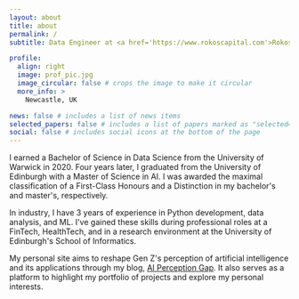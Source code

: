 ```yaml
---
layout: about
title: about
permalink: /
subtitle: Data Engineer at <a href='https://www.rokoscapital.com'>Rokos Capital Management</a> (consulting via <a href='https://www.neptunenorth.co.uk'>Neptune North</a>)

profile:
  align: right
  image: prof_pic.jpg
  image_circular: false # crops the image to make it circular
  more_info: >
    Newcastle, UK

news: false # includes a list of news items
selected_papers: false # includes a list of papers marked as "selected={true}"
social: false # includes social icons at the bottom of the page
---
```


I earned a Bachelor of Science in Data Science from the University of Warwick in 2020. Four years later, I graduated from the University of Edinburgh with a Master of Science in AI. I was awarded the maximal classification of a First-Class Honours and a Distinction in my bachelor's and master's, respectively.

In industry, I have 3 years of experience in Python development, data analysis, and ML. I've gained these skills during professional roles at a FinTech, HealthTech, and in a research environment at the University of Edinburgh's School of Informatics.

My personal site aims to reshape Gen Z's perception of artificial intelligence and its applications through my blog, <a href='/blog/tag/ai-perception-gap/'>AI Perception Gap</a>. It also serves as a platform to highlight my portfolio of projects and explore my personal interests.